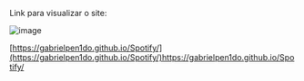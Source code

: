 Link para visualizar o site:

![image](https://github.com/GabrielPen1do/Spotify/assets/128743283/0b35835b-16ac-4bac-a248-77ea9d12f765)



[https://gabrielpen1do.github.io/Spotify/](https://gabrielpen1do.github.io/Spotify/)https://gabrielpen1do.github.io/Spotify/
